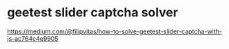 # geetest slider captcha solver


https://medium.com/@filipvitas/how-to-solve-geetest-slider-captcha-with-js-ac764c4e9905
